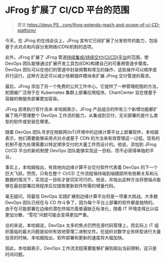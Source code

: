 # JFrog 扩展了 CI/CD 平台的范围

> 原文:[https://devo PS . com/jfrog-extends-reach-and-scope-of-ci-CD-platform/](https://devops.com/jfrog-extends-reach-and-scope-of-ci-cd-platform/)

今天，在 JFrog 的在线会议上，JFrog 宣布它已经扩展了分发软件的能力，包括基于点对点和内容分发网络(CDN)机制的选项。

此外，JFrog 扩展了 JFrog 管道[持续集成/持续交付(CI/CD)平台](https://devops.com/cloud-and-devops-ci-cd-and-market-analysis/)的范围，使 DevOps 团队能够通过扩展开发工具包(EDK)构建自己的可重用管道步骤库。DevOps 团队可以在他们的管道中封装频繁和常见的操作，这些操作可以顺序或并行运行。这种方法还可以减少依赖插件模块来扩展 JFrog 交付管道的需求。

最后，JFrog 添加了另一个免费的公共工件中心，它提供了一种管理舵图的方法，舵图被广泛用于在 Kubernetes 集群上部署应用程序。ChartCenter 旨在使基于容器的微服务部署更加容易。

JFrog 首席执行官什洛米·本哈姆表示，JFrog 产品组合的所有三个新增功能都扩展了用户管理整个 DevOps 工作流的能力，从集成到交付，无论部署的是什么类型的软件或安装在哪里。

随着 DevOps 团队寻求在物联网(IoT)环境中的边缘计算平台上部署软件，本哈姆表示，他们需要能够采用点对点或基于 CDN 的方法来有效管理这一过程。现有的机制不是为处理需要以特定顺序交付的大量工件而设计的。他说，添加到 JFrog CI/CD 平台的新机制使 DevOps 团队能够实现这一目标，而不必获得单独的平台。

事实上，本哈姆指出，有效地向边缘计算平台交付软件代表着 DevOps 的下一个巨大飞跃。然而，只有在整个 CI/CD 工作流程保持端到端跟踪所有依赖关系和元数据的情况下，实现这一目标才是切实可行的，他说，并指出这种方法将使端点能够在最初部署应用程序后仅提取更新软件所需的增量代码。

毫无疑问，将最佳 DevOps 实践扩展到边缘计算平台将是一项重大挑战。大多数 DevOps 团队已经在与 CD 作斗争了，因为每个平台上部署的软件都是独特的。由于在可能部署在边缘的潜在终端方面普遍缺乏标准化，随着 IT 环境变得比以往更加分散，“雪花”问题可能会变得更加严重。

总的来说，本哈姆说，DevOps 太多的焦点仍然在源代码管理上，而实际上 IT 组织面临的最大问题是如何有效地管理二进制文件。在组织对数字业务转型进行大量投资的时候，本哈姆指出，软件部署和更新的速度将大幅加快。

因此，本哈姆表示，DevOps 工作流流程需要能够扩展到超出当前限制，这只是时间问题。